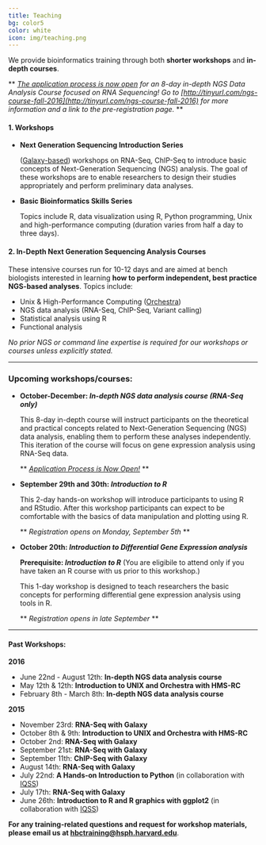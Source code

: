 ```yaml
---
title: Teaching
bg: color5
color: white
icon: img/teaching.png
---
```


We provide bioinformatics training through both **shorter workshops** and **in-depth courses**.

** *[The application process is now open](http://tinyurl.com/ngs-course-fall-2016) for an 8-day in-depth NGS Data Analysis Course focused on RNA Sequencing! Go to [http://tinyurl.com/ngs-course-fall-2016](http://tinyurl.com/ngs-course-fall-2016) for more information and a link to the pre-registration page.* **

#### 1. Workshops 

* **Next Generation Sequencing Introduction Series**

	([Galaxy-based](https://wiki.galaxyproject.org/)) workshops on RNA-Seq, ChIP-Seq to introduce basic concepts of Next-Generation Sequencing (NGS) analysis. The goal of these workshops are to enable researchers to design their studies appropriately and perform preliminary data analyses.

* **Basic Bioinformatics Skills Series**	

	Topics include R, data visualization using R, Python programming, Unix and high-performance computing (duration varies from half a day to three days).

#### 2.  In-Depth Next Generation Sequencing Analysis Courses

These intensive courses run for 10-12 days and are aimed at bench biologists interested in learning **how to perform independent, best practice NGS-based analyses**. Topics include:

- Unix & High-Performance Computing ([Orchestra](https://rc.hms.harvard.edu/#orchestra))
- NGS data analysis (RNA-Seq, ChIP-Seq, Variant calling)
- Statistical analysis using R
- Functional analysis


*No prior NGS or command line expertise is required for our workshops or courses unless explicitly stated.*

---

### Upcoming workshops/courses:

* **October-December: *In-depth NGS data analysis course (RNA-Seq only)***

	This 8-day in-depth course will instruct participants on the theoretical and practical concepts related to Next-Generation Sequencing (NGS) data analysis, enabling them to perform these analyses independently. This iteration of the course will focus on gene expression analysis using RNA-Seq data.
	
	** *[Application Process is Now Open!](http://tinyurl.com/ngs-course-fall-2016)* **

* **September 29th and 30th: *Introduction to R***

	This 2-day hands-on workshop will introduce participants to using R and RStudio. After this workshop participants can expect to be comfortable with the basics of data manipulation and plotting using R. 
	
	** *Registration opens on Monday, September 5th* **

* **October 20th: *Introduction to Differential Gene Expression analysis***

	**Prerequisite: *Introduction to R*** (You are eligibile to attend only if you have taken an R course with us prior to this workshop.)
	
	This 1-day workshop is designed to teach researchers the basic concepts for performing differential gene expression analysis using tools in R. 
	
	** *Registration opens in late September* **
---

#### Past Workshops:

**2016**

* June 22nd - August 12th: **In-depth NGS data analysis course**
* May 12th & 12th: **Introduction to UNIX and Orchestra with HMS-RC**
* February 8th - March 8th: **In-depth NGS data analysis course**

**2015**

* November 23rd: **RNA-Seq with Galaxy**
* October 8th & 9th: **Introduction to UNIX and Orchestra with HMS-RC**
* October 2nd: **RNA-Seq with Galaxy**
* September 21st: **RNA-Seq with Galaxy**
* September 11th: **ChIP-Seq with Galaxy**
* August 14th: **RNA-Seq with Galaxy**
* July 22nd: **A Hands-on Introduction to Python** (in collaboration with [IQSS](http://www.iq.harvard.edu/))
* July 17th: **RNA-Seq with Galaxy**
* June 26th: **Introduction to R and R graphics with ggplot2** (in collaboration with [IQSS](http://www.iq.harvard.edu/))

**For any training-related questions and request for workshop materials, please email us at [hbctraining@hsph.harvard.edu](mailto:hbctraining@hsph.harvard.edu)**.
